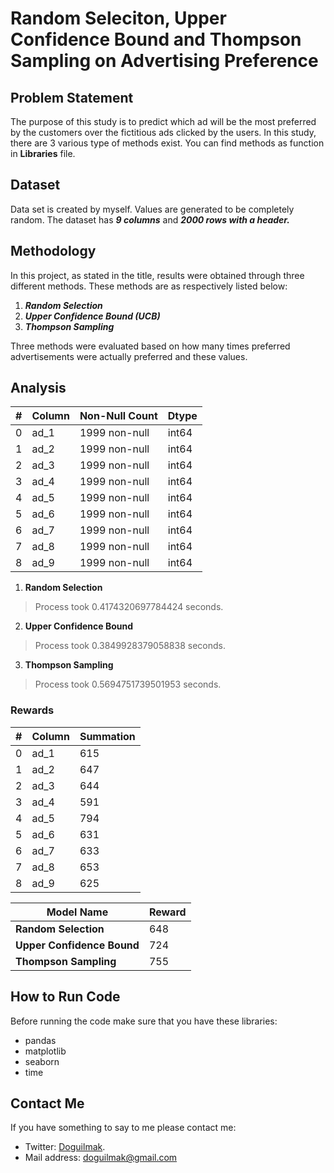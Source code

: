 
# Random Seleciton, Upper Confidence Bound and Thompson Sampling on Advertising Preference

## Problem Statement

The purpose of this study is to predict which ad will be the most preferred by the customers over the fictitious ads clicked by the users. In this study, there are 3 various type of methods exist. You can find methods as function in **Libraries** file.

## Dataset

Data set is created by myself. Values ​​are generated to be completely random. The dataset has ***9 columns*** and ***2000 rows with a header.***

## Methodology

In this project, as stated in the title, results were obtained through three different methods. These methods are as respectively listed below:

 1. ***Random Selection***
 2. ***Upper Confidence Bound (UCB)***
 3. ***Thompson Sampling***

Three methods were evaluated based on how many times preferred advertisements were actually preferred and these values.

## Analysis

| # | Column | Non-Null Count | Dtype |
|--|--|--|--|
| 0 | ad_1 | 1999 non-null | int64
| 1 | ad_2 | 1999 non-null | int64
| 2 | ad_3 | 1999 non-null | int64
| 3 | ad_4 | 1999 non-null | int64
| 4 | ad_5 | 1999 non-null | int64
| 5 | ad_6 | 1999 non-null | int64
| 6 | ad_7 | 1999 non-null | int64
| 7 | ad_8 | 1999 non-null | int64
| 8 | ad_9 | 1999 non-null | int64

 1. **Random Selection** 
 > Process took 0.4174320697784424 seconds.
 2. **Upper Confidence Bound** 
 > Process took 0.3849928379058838 seconds.
 3. **Thompson Sampling** 
 > Process took 0.5694751739501953 seconds.

### Rewards

| # | Column | Summation
|--|--|--|
| 0 | ad_1 | 615 
| 1 | ad_2 | 647
| 2 | ad_3 | 644
| 3 | ad_4 | 591
| 4 | ad_5 | 794
| 5 | ad_6 | 631
| 6 | ad_7 | 633
| 7 | ad_8 | 653
| 8 | ad_9 | 625

| Model Name | Reward |
|--|--|
| **Random Selection**  | 648 |
| **Upper Confidence Bound**  | 724 |
| **Thompson Sampling**  | 755 |


## How to Run Code

Before running the code make sure that you have these libraries:

 - pandas 
 - matplotlib
 - seaborn
 - time
    
## Contact Me

If you have something to say to me please contact me: 

 - Twitter: [Doguilmak](https://twitter.com/Doguilmak).  
 - Mail address: doguilmak@gmail.com
